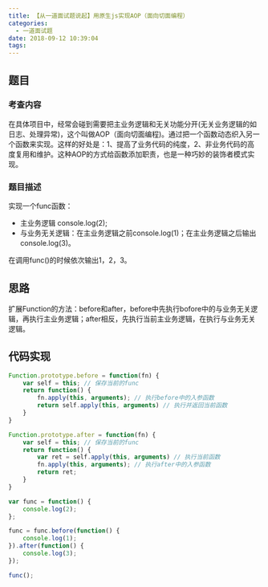 ```yaml
---
title: 【从一道面试题说起】用原生js实现AOP（面向切面编程）
categories:
  - 一道面试题
date: 2018-09-12 10:39:04
tags:
---
```


## 题目

### 考查内容

在具体项目中，经常会碰到需要把主业务逻辑和无关功能分开(无关业务逻辑的如日志、处理异常)，这个叫做AOP（面向切面编程)。通过把一个函数动态织入另一个函数来实现。这样的好处是：1、提高了业务代码的纯度，2、非业务代码的高度复用和维护。这种AOP的方式给函数添加职责，也是一种巧妙的装饰者模式实现。

### 题目描述

实现一个func函数：

* 主业务逻辑 console.log(2); 
* 与业务无关逻辑：在主业务逻辑之前console.log(1)；在主业务逻辑之后输出console.log(3)。

在调用func()的时候依次输出1，2，3。


## 思路

扩展Function的方法：before和after，before中先执行bofore中的与业务无关逻辑，再执行主业务逻辑；after相反，先执行当前主业务逻辑，在执行与业务无关逻辑。

## 代码实现

``` javascript
Function.prototype.before = function(fn) {
    var self = this; // 保存当前的func
    return function() {
        fn.apply(this, arguments); // 执行before中的入参函数
        return self.apply(this, arguments) // 执行并返回当前函数
    }
}

Function.prototype.after = function(fn) {
    var self = this; // 保存当前的func
    return function() {
        var ret = self.apply(this, arguments) // 执行当前函数
        fn.apply(this, arguments); // 执行after中的入参函数
        return ret;
    }
}

var func = function() {
    console.log(2);
};

func = func.before(function() {
    console.log(1);
}).after(function() {
    console.log(3);
});

func();
```


